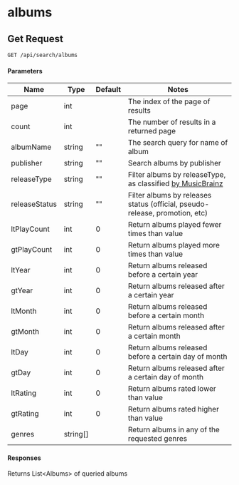 # albums
## Get Request

`GET /api/search/albums`

#### Parameters

|Name|Type|Default|Notes|
|---|---|---|---|
|page|int||The index of the page of results|
|count|int||The number of results in a returned page|
|albumName|string|""|The search query for name of album|
|publisher|string|""|Search albums by publisher|
|releaseType|string|""|Filter albums by releaseType, as classified [by MusicBrainz](https://musicbrainz.org/doc/Release_Group/Type)|
|releaseStatus|string|""|Filter albums by releases status (official, pseudo-release, promotion, etc)|
|ltPlayCount|int|0|Return albums played fewer times than value|
|gtPlayCount|int|0|Return albums played more times than value|
|ltYear|int|0|Return albums released before a certain year|
|gtYear|int|0|Return albums released after a certain year|
|ltMonth|int|0|Return albums released before a certain month|
|gtMonth|int|0|Return albums released after a certain month|
|ltDay|int|0|Return albums released before a certain day of month|
|gtDay|int|0|Return albums released after a certain day of month|
|ltRating|int|0|Return albums rated lower than value|
|gtRating|int|0|Return albums rated higher than value|
|genres|string[]||Return albums in any of the requested genres|

#### Responses
Returns List\<Albums\> of queried albums